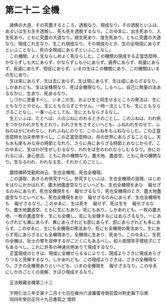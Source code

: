 # 第二十二 全機
　諸佛の大道、その究盡するところ、透脫なり、現成なり。その透脫といふは、あるいは生も生を透脫し、死も死を透脫するなり。このゆゑに、出生死あり、入生死あり。ともに究盡の大道なり。捨生死あり、度生死あり。ともに究盡の大道なり。現成これ生なり、生これ現成なり。その現成のとき、生の全現成にあらずといふことなし、死の全現成にあらずといふことなし。  
　この機關、よく生ならしめよく死ならしむ。この機關の現成する正當恁麼時、かならずしも大にあらず、かならずしも小にあらず。遍界にあらず、局量にあらず。長遠にあらず、短促にあらず。いまの生はこの機關にあり、この機關はいまの生にあり。  
　生は來にあらず、生は去にあらず。生は現にあらず、生は成にあらざるなり。しかあれども、生は全機現なり、死は全機現なり。しるべし、自己に無量の法あるなかに、生あり、死あるなり。  
　しづかに思量すべし、いまこの生、および生と同生せるところの衆法は、生にともなりとやせん、生にともならずとやせん。一時一法としても、生にともならざることなし、一事一心としても、生にともならざるなし。  
　生といふは、たとへば、人のふねにのれるときのごとし。このふねは、われ帆をつかひわれかぢをとれり。われさををさすといへども、ふねわれをのせて、ふねのほかにわれなし。われふねにのりて、このふねをもふねならしむ。この正當恁麼時を功夫參學すべし。この正當恁麼時は、舟の世界にあらざることなし。天も水も岸もみな舟の時節となれり、さらに舟にあらざる時節とおなじからず。このゆゑに、生はわが生ぜしむるなり、われをば生のわれならしむるなり。舟にのれるには、身心依正、ともに舟の機關なり。盡大地、盡虛空、ともに舟の機關なり。生なるわれ、われなる生、それかくのごとし。  
  
　圜悟禪師克勤和尚云、生也全機現、死也全機現。  
　この道取、あきらめ參究すべし。參究すといふは、生也全機現の道理、はじめをはりにかかはれず、盡大地盡虛空なりといへども、生也全機現をあひ<img width="16" height="16" src="_cjwg2Qa.png" border="0">礙せざるのみにあらず、死也全機現をも<img width="16" height="16" src="_cjwg2Qa.png" border="0">礙せざるなり。死也全機現のとき、盡大地盡虛空なりといへども、死也全機現をあひ<img width="16" height="16" src="_cjwg2Qa.png" border="0">礙せざるのみにあらず、生也全機現をも<img width="16" height="16" src="_cjwg2Qa.png" border="0">礙せざるなり。このゆゑに、生は死を<img width="16" height="16" src="_cjwg2Qa.png" border="0">礙せず、死は生を<img width="16" height="16" src="_cjwg2Qa.png" border="0">礙せざるなり。盡大地盡虛空、ともに生にもあり、死にもあり。しかあれども、一枚の盡大地、一枚の盡虛空を、生にも全機し、死にも全機するにはあらざるなり。一にあらざれども異にあらず、異にあらざれども卽にあらず、卽にあらざれども多にあらず。このゆゑに、生にも全機現の衆法あり、死にも全機現の衆法あり。生にあらず死にあらざるにも全機現あり。全機現に生あり、死あり。このゆゑに、生死の全機は、壯士の臂を屈伸するがごとくにもあるべし。如人夜間背手摸枕子にてもあるべし。これに許多の神通光明ありて現成するなり。  
　正當現成のときは、現成に全機せらるるによりて、現成よりさきに現成あらざりつると見解するなり。しかあれども、この現成よりさきは、さきの全機現なり。さきの全機現ありといへども、いまの全機現を<img width="16" height="16" src="_cjwg2Qa.png" border="0">礙せざるなり。このゆゑにしかのごとくの見解、きほひ現成するなり。  
  
　正法眼藏全機第二十二  
  
　于時仁治三年壬寅十二月十七日在雍州六波羅蜜寺側前雲州刺史幕下示衆  
　同四年癸卯正月十九日書寫之 懷弉
